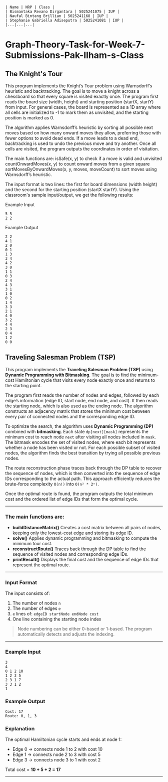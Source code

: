 ```
| Name | NRP | Class |
| Bismantaka Revano Dirgantara | 5025241075 | IUP |
| Naufal Bintang Brillian | 5025241168 | IUP |
| Stephanie Gabriella Adiseputra | 5025241081 | IUP |
|...|...|...|
```

# Graph-Theory-Task-for-Week-7-Submissions-Pak-Ilham-s-Class

## The Knight's Tour

This program implements the Knight’s Tour problem using Warnsdorff’s heuristic and backtracking. The goal is to move a knight across a chessboard so that every square is visited exactly once. 
The program first reads the board size (width, height) and starting position (startX, startY) from input. 
For general cases, the board is represented as a 1D array where all cells are initialized to -1 to mark them as unvisited, and the starting position is marked as 0. 

The algorithm applies Warnsdorff’s heuristic by sorting all possible next moves based on how many onward moves they allow, preferring those with fewer options to avoid dead ends. 
If a move leads to a dead end, backtracking is used to undo the previous move and try another. Once all cells are visited, the program outputs the coordinates in order of visitation. 

The main functions are: 
isSafe(x, y) to check if a move is valid and unvisited
countOnwardMoves(x, y) to count onward moves from a given square
sortMovesByOnwardMoves(x, y, moves, moveCount) to sort moves using Warnsdorff’s heuristic. 

The input format is two lines: the first for board dimensions (width height) and the second for the starting position (startX startY).
Using the classroom's sample input/output, we get the following results:

Example Input 
```
5 5 
2 2
```
Example Output 
```
2 2 
4 1 
2 0 
0 1 
1 3 
3 4 
4 2 
3 0 
1 1 
0 3 
2 4 
4 3 
3 1 
1 0 
0 2 
1 4 
3 3 
2 1 
4 0 
3 2 
4 4 
2 3 
0 4 
1 2 
0 0
```


## Traveling Salesman Problem (TSP)

This program implements the **Traveling Salesman Problem (TSP)** using **Dynamic Programming with Bitmasking**.
The goal is to find the minimum-cost Hamiltonian cycle that visits every node exactly once and returns to the starting point.

The program first reads the number of nodes and edges, followed by each edge’s information (edge ID, start node, end node, and cost).
It then reads the starting node, which is also used as the ending node.
The algorithm constructs an adjacency matrix that stores the minimum cost between every pair of connected nodes and the corresponding edge ID.

To optimize the search, the algorithm uses **Dynamic Programming (DP)** combined with **bitmasking**.
Each state `dp[next][mask]` represents the minimum cost to reach node `next` after visiting all nodes included in `mask`.
The bitmask encodes the set of visited nodes, where each bit represents whether a node has been visited or not.
For each possible subset of visited nodes, the algorithm finds the best transition by trying all possible previous nodes.

The route reconstruction phase traces back through the DP table to recover the sequence of nodes, which is then converted into the sequence of edge IDs corresponding to the actual path.
This approach efficiently reduces the brute-force complexity `O(n!)` into `O(n² * 2ⁿ)`.

Once the optimal route is found, the program outputs the total minimum cost and the ordered list of edge IDs that form the optimal cycle.

---

### The main functions are:

* **buildDistanceMatrix()**
  Creates a cost matrix between all pairs of nodes, keeping only the lowest-cost edge and storing its edge ID.
* **solve()**
  Applies dynamic programming and bitmasking to compute the minimum tour cost.
* **reconstructRoute()**
  Traces back through the DP table to find the sequence of visited nodes and corresponding edge IDs.
* **printResult()**
  Displays the final cost and the sequence of edge IDs that represent the optimal route.

---

### Input Format

The input consists of:

1. The number of nodes `n`
2. The number of edges `e`
3. `e` lines of: `edgeID startNode endNode cost`
4. One line containing the starting node index

> Node numbering can be either 0-based or 1-based.
> The program automatically detects and adjusts the indexing.

---

### Example Input

```
3
4
0 1 2 10
1 2 3 5
2 3 1 7
3 3 1 2
1
```

### Example Output

```
Cost: 17
Route: 0, 1, 3
```

### Explanation

The optimal Hamiltonian cycle starts and ends at node 1:

* Edge 0 → connects node 1 to 2 with cost 10
* Edge 1 → connects node 2 to 3 with cost 5
* Edge 3 → connects node 3 to 1 with cost 2

Total cost = **10 + 5 + 2 = 17**

---
